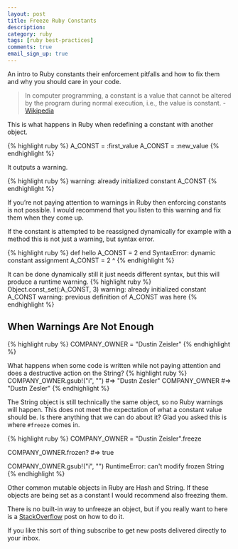 ```yaml
---
layout: post
title: Freeze Ruby Constants
description:
category: ruby
tags: [ruby best-practices]
comments: true
email_sign_up: true
---
```


An intro to Ruby constants their enforcement pitfalls and how to fix them and why you should care in your code.

> In computer programming, a constant is a value that cannot be altered by the program during normal execution, i.e., the value is constant. - [Wikipedia](https://en.wikipedia.org/wiki/Constant_(computer_programming))

This is what happens in Ruby when redefining a constant with another object. 

{% highlight ruby %}
A_CONST = :first_value 
A_CONST = :new_value 
{% endhighlight %}

It outputs a warning.

{% highlight ruby %}
warning: already initialized constant A_CONST
{% endhighlight %}

If you’re not paying attention to warnings in Ruby then enforcing constants is not possible. I would recommend that you listen to this warning and fix them when they come up. 

If the constant is attempted to be reassigned dynamically for example with a method this is not just a warning, but syntax error.

{% highlight ruby %}
def hello
  A_CONST = 2
end
SyntaxError: dynamic constant assignment
A_CONST = 2
         ^
{% endhighlight %}

It can be done dynamically still it just needs different syntax, but this will produce a runtime warning.
{% highlight ruby %}
Object.const_set(:A_CONST, 3)
warning: already initialized constant A_CONST
warning: previous definition of A_CONST was here
{% endhighlight %}

## When Warnings Are Not Enough

{% highlight ruby %}
COMPANY_OWNER = "Dustin Zeisler"
{% endhighlight %}

What happens when some code is written while not paying attention and does a destructive action on the String? 
{% highlight ruby %}
COMPANY_OWNER.gsub!("i", "")
#=> "Dustn Zesler"
COMPANY_OWNER
#=> "Dustn Zesler"
{% endhighlight %}

The String object is still technically the same object, so no Ruby warnings will happen. This does not meet the expectation of what a constant value should be. Is there anything that we can do about it? Glad you asked this is where `#freeze` comes in.

{% highlight ruby %}
COMPANY_OWNER = "Dustin Zeisler".freeze

COMPANY_OWNER.frozen?
#=> true

COMPANY_OWNER.gsub!("i", "")
RuntimeError: can't modify frozen String
{% endhighlight %}

Other common mutable objects in Ruby are Hash and String. If these objects are being set as a constant I would recommend also freezing them.

There is no built-in way to unfreeze an object, but if you really want to here is a [StackOverflow](https://stackoverflow.com/a/35633368/3251319) post on how to do it.

If you like this sort of thing subscribe to get new posts delivered directly to your inbox.

